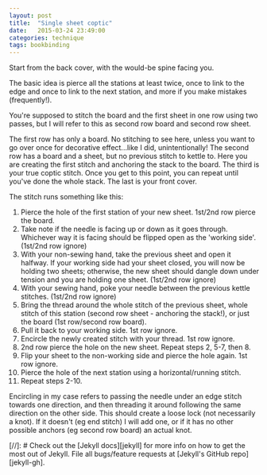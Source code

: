 ```yaml
---
layout: post
title:  "Single sheet coptic"
date:   2015-03-24 23:49:00
categories: technique
tags: bookbinding
---
```


Start from the back cover, with the would-be spine facing you.

The basic idea is pierce all the stations at least twice, once to link to the edge and once to link to the next station, and more if you make mistakes (frequently!).

You're supposed to stitch the board and the first sheet in one row using two passes, but I will refer to this as second row board and second row sheet.

The first row has only a board. No stitching to see here, unless you want to go over once for decorative effect...like I did, unintentionally!
The second row has a board and a sheet, but no previous stitch to kettle to. Here you are creating the first stitch and anchoring the stack to the board.
The third is your true coptic stitch. Once you get to this point, you can repeat until you've done the whole stack.
The last is your front cover.

The stitch runs something like this:

1. Pierce the hole of the first station of your new sheet. 1st/2nd row pierce the board.
2. Take note if the needle is facing up or down as it goes through. Whichever way it is facing should be flipped open as the 'working side'. (1st/2nd row ignore)
3. With your non-sewing hand, take the previous sheet and open it halfway.
If your working side had your sheet closed, you will now be holding two sheets; otherwise, the new sheet should dangle down under tension and you are holding one sheet. (1st/2nd row ignore)
4. With your sewing hand, poke your needle between the previous kettle stitches. (1st/2nd row ignore)
5. Bring the thread around the whole stitch of the previous sheet, whole stitch of this station (second row sheet - anchoring the stack!), or just the board (1st row/second row board).
6. Pull it back to your working side. 1st row ignore.
7. Encircle the newly created stitch with your thread. 1st row ignore.
8. 2nd row pierce the hole on the new sheet. Repeat steps 2, 5-7, then 8.
9. Flip your sheet to the non-working side and pierce the hole again. 1st row ignore.
10. Pierce the hole of the next station using a horizontal/running stitch.
11. Repeat steps 2-10.

Encircling in my case refers to passing the needle under an edge stitch towards one direction, and then threading it around following the same direction on the other side.
This should create a loose lock (not necessarily a knot). If it doesn't (eg end stitch) I will add one, or if it has no other possible anchors (eg second row board) an actual knot.

[//]: # Check out the [Jekyll docs][jekyll] for more info on how to get the most out of Jekyll. File all bugs/feature requests at [Jekyll's GitHub repo][jekyll-gh].
